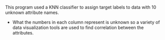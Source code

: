 This program used a KNN classifier to assign target labels to data with 10 unknown attribute names. 

- What the numbers in each column represent is unknown so a variety of data
visualization tools are used to find correlation between the attributes. 
